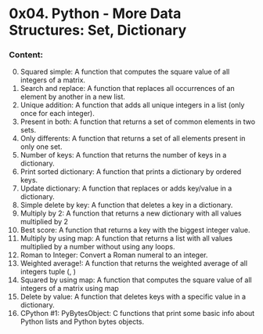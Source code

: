 # 0x04. Python - More Data Structures: Set, Dictionary

### Content:

0. Squared simple: A function that computes the square value of all integers of a matrix.
1. Search and replace: A function that replaces all occurrences of an element by another in a new list.
2. Unique addition: A function that adds all unique integers in a list (only once for each integer).
3. Present in both: A function that returns a set of common elements in two sets.
4. Only differents: A function that returns a set of all elements present in only one set.
5. Number of keys: A function that returns the number of keys in a dictionary.
6. Print sorted dictionary: A function that prints a dictionary by ordered keys.
7. Update dictionary: A function that replaces or adds key/value in a dictionary.
8. Simple delete by key: A function that deletes a key in a dictionary.
9. Multiply by 2: A function that returns a new dictionary with all values multiplied by 2
10. Best score: A function that returns a key with the biggest integer value.
11. Multiply by using map: A function that returns a list with all values multiplied by a number without using any loops.
12. Roman to Integer: Convert a Roman numeral to an integer.
13. Weighted average!: A function that returns the weighted average of all integers tuple (, )
14. Squared by using map: A function that computes the square value of all integers of a matrix using map
15. Delete by value: A function that deletes keys with a specific value in a dictionary.
16. CPython #1: PyBytesObject: C functions that print some basic info about Python lists and Python bytes objects.
